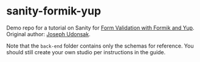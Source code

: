 # sanity-formik-yup

Demo repo for a tutorial on Sanity for [Form Validation with Formik and Yup](https://www.sanity.io/guides/form-validation-with-npm-yup). Original author: [Joseph Udonsak](https://www.sanity.io/exchange/community/ybjozee).

Note that the `back-end` folder contains only the schemas for reference. You should still create your own studio per instructions in the guide.
